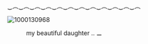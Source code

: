 ‿︵‿︵‿︵‿︵‿︵‿︵‿︵‿︵‿︵‿︵‿︵‿︵

![1000130968](https://github.com/user-attachments/assets/5316e8cb-05dd-4528-b175-294320c38954)

‌  ‌  ‌  ‌  ‌  ‌  ‌  ‌  ‌  ‌  ‌ my beautiful daughter .. ⚊
